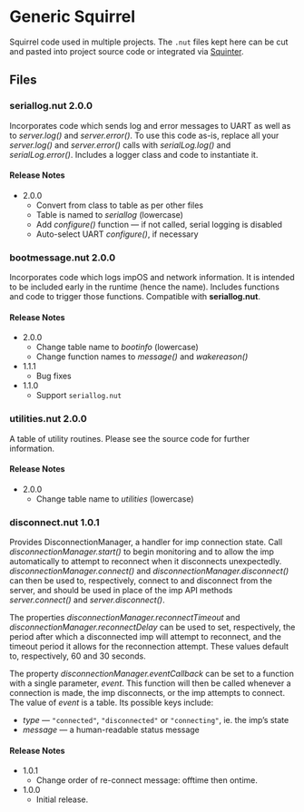 # Generic Squirrel #

Squirrel code used in multiple projects. The `.nut` files kept here can be cut and pasted into project source code or integrated via [Squinter](https://smittytone.github.io/squinter/version2/index.html).

## Files ##

### seriallog.nut 2.0.0 ###

Incorporates code which sends log and error messages to UART as well as to *server.log()* and *server.error()*. To use this code as-is, replace all your *server.log()* and *server.error()* calls with *serialLog.log()* and *serialLog.error()*. Includes a logger class and code to instantiate it.

#### Release Notes #####

- 2.0.0
    - Convert from class to table as per other files
    - Table is named to *seriallog* (lowercase)
    - Add *configure()* function &mdash; if not called, serial logging is disabled
    - Auto-select UART *configure()*, if necessary

### bootmessage.nut 2.0.0 ###

Incorporates code which logs impOS and network information. It is intended to be included early in the runtime (hence the name). Includes functions and code to trigger those functions. Compatible with **seriallog.nut**.

#### Release Notes #####

- 2.0.0
    - Change table name to *bootinfo* (lowercase)
    - Change function names to *message()* and *wakereason()*
- 1.1.1
    - Bug fixes
- 1.1.0
    - Support `seriallog.nut`

### utilities.nut 2.0.0 ###

A table of utility routines.  Please see the source code for further information.

#### Release Notes #####

- 2.0.0
    - Change table name to *utilities* (lowercase)

### disconnect.nut 1.0.1 ###

Provides DisconnectionManager, a handler for imp connection state. Call *disconnectionManager.start()* to begin monitoring and to allow the imp automatically to attempt to reconnect when it disconnects unexpectedly. *disconnectionManager.connect()* and *disconnectionManager.disconnect()* can then be used to, respectively, connect to and disconnect from the server, and should be used in place of the imp API methods *server.connect()* and *server.disconnect()*.

The properties *disconnectionManager.reconnectTimeout* and *disconnectionManager.reconnectDelay* can be used to set, respectively, the period after which a disconnected imp will attempt to reconnect, and the timeout period it allows for the reconnection attempt. These values default to, respectively, 60 and 30 seconds.

The property *disconnectionManager.eventCallback* can be set to a function with a single parameter, *event*. This function will then be called whenever a connection is made, the imp disconnects, or the imp attempts to connect. The value of *event* is a table. Its possible keys include:

- *type* &mdash; `"connected"`, `"disconnected"` or `"connecting"`, ie. the imp’s state
- *message* &mdash; a human-readable status message

#### Release Notes ####

- 1.0.1
    - Change order of re-connect message: offtime then ontime.
- 1.0.0
    - Initial release.

